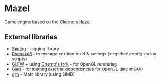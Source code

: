 # Mazel

Game engine based on the [Cherno's Hazel](https://github.com/TheCherno/glfw)

## External libraries

- [Spdlog](https://github.com/gabime/spdlog) - logging library
- [Premake5](https://github.com/premake/premake-core) - to manage solution build & settings (simplified config via lua scripts)
- [GLFW](https://github.com/glfw/glfw) + using [Cherno's fork](https://github.com/TheCherno/glfw) - for OpenGL rendering
- [Glad](https://github.com/Dav1dde/glad) - for loading external dependencies for OpenGL (like ImGUI)
- [glm](https://github.com/g-truc/glm) - Math library (using SIMD)
